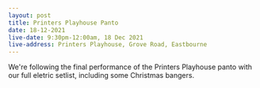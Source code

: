 ```yaml
---
layout: post
title: Printers Playhouse Panto
date: 18-12-2021
live-date: 9:30pm-12:00am, 18 Dec 2021
live-address: Printers Playhouse, Grove Road, Eastbourne
---
```


We're following the final performance of the Printers Playhouse panto with our full eletric setlist, including some Christmas bangers. 
